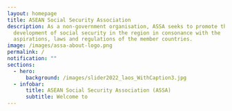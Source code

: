 ```yaml
---
layout: homepage
title: ASEAN Social Security Association
description: As a non-government organisation, ASSA seeks to promote the
  development of social security in the region in consonance with the
  aspirations, laws and regulations of the member countries.
image: /images/assa-about-logo.png
permalink: /
notification: ""
sections:
  - hero:
      background: /images/slider2022_laos_WithCaption3.jpg
  - infobar:
      title: ASEAN Social Security Association (ASSA)
      subtitle: Welcome to
---
```

